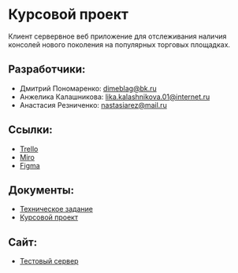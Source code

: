 # Курсовой проект

Клиент сервервное веб приложение для отслеживания наличия консолей нового поколения на популярных торговых площадках.

## Разработчики:

+ Дмитрий Пономаренко: <dimeblag@bk.ru>
+ Анжелика Калашникова: <lika.kalashnikova.01@internet.ru>
+ Анастасия Резниченко: <nastasiarez@mail.ru>
## Ссылки:
+ [Trello](https://trello.com/b/Ju8wlEyL/%D0%B3%D1%80%D1%83%D0%BF%D0%BF%D0%B0-4-2-2-%D0%BF%D1%80%D0%BE%D0%B5%D0%BA%D1%82-%D0%BF%D0%BE-%D1%82%D0%BF)
+ [Miro](https://miro.com/app/board/uXjVOFQo_iY=/)
+ [Figma](https://www.figma.com/file/RA5cZbid5lvd56mCNshUpM/%D0%A8%D0%B0%D0%B1%D0%BB%D0%BE%D0%BD-Ps5?node-id=0%3A1)
## Документы:
+ [Техническое задание]()
+ [Курсовой проект]()
## Сайт:
+ [Тестовый сервер](https://console-check-4-2-2.herokuapp.com/)